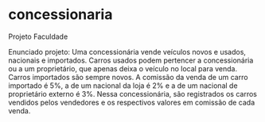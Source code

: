 # concessionaria
 Projeto Faculdade

Enunciado projeto: 
Uma concessionária vende veículos novos e usados, nacionais e importados. Carros usados podem pertencer a concessionária ou a um proprietário, que apenas deixa o veículo no local para venda. Carros importados são sempre novos. A comissão da venda de um carro importado é 5%, a de um nacional da loja é 2% e a de um nacional de proprietário externo é 3%. Nessa concessionária, são registrados os carros vendidos pelos vendedores e os respectivos valores em comissão de cada venda.
